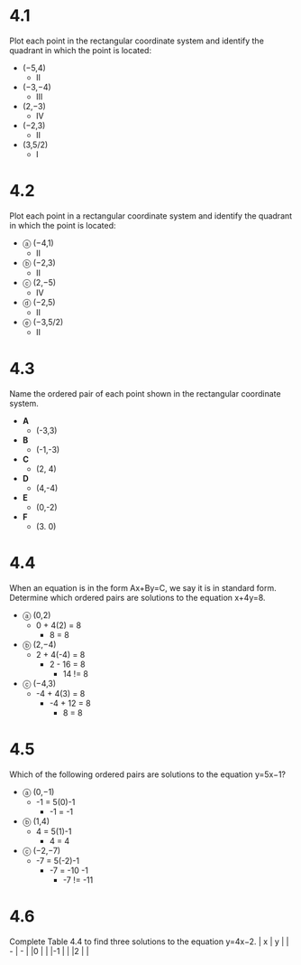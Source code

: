 # 4.1
Plot each point in the rectangular coordinate system and identify the quadrant in which the point is located:
- (−5,4)
    - II
- (−3,−4)
    - III
- (2,−3)
    - IV
- (−2,3)
    - II
- (3,5/2)
    - I

# 4.2
Plot each point in a rectangular coordinate system and identify the quadrant in which the point is located:
- ⓐ  (−4,1)
    - II
- ⓑ  (−2,3)
    - II
- ⓒ  (2,−5)
    - IV
- ⓓ  (−2,5)
    - II
- ⓔ  (−3,5/2)
    - II

# 4.3
Name the ordered pair of each point shown in the rectangular coordinate system.
- **A** 
    - (-3,3)
- **B** 
    - (-1,-3)
- **C** 
    - (2, 4)
- **D** 
    - (4,-4)
- **E** 
    - (0,-2)
- **F** 
    - (3. 0)

# 4.4
When an equation is in the form Ax+By=C, we say it is in standard form.
Determine which ordered pairs are solutions to the equation x+4y=8.
- ⓐ  (0,2)
    - 0 + 4(2) = 8
        - 8 = 8
- ⓑ  (2,−4)
    - 2 + 4(-4) = 8
        - 2 - 16 = 8
            - 14 != 8
- ⓒ  (−4,3)
    - -4 + 4(3) = 8
        - -4 + 12 = 8
            - 8 = 8

# 4.5
Which of the following ordered pairs are solutions to the equation y=5x−1?
- ⓐ  (0,−1)
    - -1 = 5(0)-1
        - -1 = -1
- ⓑ  (1,4)
    - 4 = 5(1)-1
        - 4 = 4
- ⓒ  (−2,−7)
    - -7 = 5(-2)-1
        - -7 = -10 -1
            - -7 != -11

# 4.6
Complete Table 4.4 to find three solutions to the equation y=4x−2.
| x | y |
| - | - |
|0  |   |
|-1 |   |
|2  |   |
